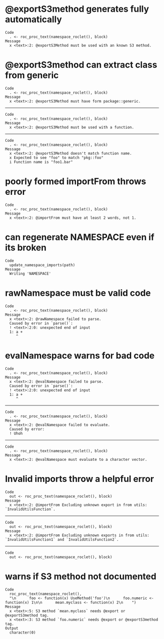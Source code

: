 # @exportS3method generates fully automatically

    Code
      . <- roc_proc_text(namespace_roclet(), block)
    Message
      x <text>:2: @exportS3Method must be used with an known S3 method.

# @exportS3method can extract class from generic

    Code
      . <- roc_proc_text(namespace_roclet(), block)
    Message
      x <text>:2: @exportS3Method must have form package::generic.

---

    Code
      . <- roc_proc_text(namespace_roclet(), block)
    Message
      x <text>:2: @exportS3Method must be used with a function.

---

    Code
      . <- roc_proc_text(namespace_roclet(), block)
    Message
      x <text>:2: @exportS3Method doesn't match function name.
      x Expected to see "foo" to match "pkg::foo"
      i Function name is "foo1.bar"

# poorly formed importFrom throws error

    Code
      . <- roc_proc_text(namespace_roclet(), block)
    Message
      x <text>:2: @importFrom must have at least 2 words, not 1.

# can regenerate NAMESPACE even if its broken

    Code
      update_namespace_imports(path)
    Message
      Writing 'NAMESPACE'

# rawNamespace must be valid code

    Code
      . <- roc_proc_text(namespace_roclet(), block)
    Message
      x <text>:2: @rawNamespace failed to parse.
      Caused by error in `parse()`:
      ! <text>:2:0: unexpected end of input
      1: a +
         ^

# evalNamespace warns for bad code

    Code
      . <- roc_proc_text(namespace_roclet(), block)
    Message
      x <text>:2: @evalNamespace failed to parse.
      Caused by error in `parse()`:
      ! <text>:2:0: unexpected end of input
      1: a +
         ^

---

    Code
      . <- roc_proc_text(namespace_roclet(), block)
    Message
      x <text>:2: @evalNamespace failed to evaluate.
      Caused by error:
      ! Uhoh

---

    Code
      . <- roc_proc_text(namespace_roclet(), block)
    Message
      x <text>:2: @evalNamespace must evaluate to a character vector.

# Invalid imports throw a helpful error

    Code
      out <- roc_proc_text(namespace_roclet(), block)
    Message
      x <text>:2: @importFrom Excluding unknown export in from utils: `InvalidUtilsFunction`.

---

    Code
      out <- roc_proc_text(namespace_roclet(), block)
    Message
      x <text>:2: @importFrom Excluding unknown exports in from utils: `InvalidUtilsFunction1` and `InvalidUtilsFunction2`.

---

    Code
      out <- roc_proc_text(namespace_roclet(), block)

# warns if S3 method not documented

    Code
      roc_proc_text(namespace_roclet(),
      "\n      foo <- function(x) UseMethod('foo')\n      foo.numeric <- function(x) 1\n\n      mean.myclass <- function(x) 2\n    ")
    Message
      x <text>:5: S3 method `mean.myclass` needs @export or @exportS3method tag.
      x <text>:3: S3 method `foo.numeric` needs @export or @exportS3method tag.
    Output
      character(0)

